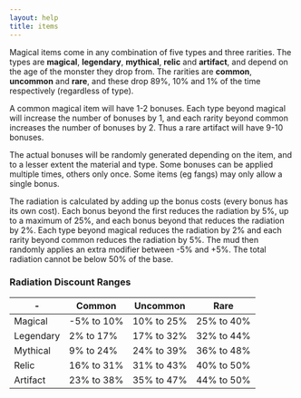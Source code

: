 ```yaml
---
layout: help
title: items
---
```


Magical items come in any combination of five types and three rarities.  The 
types are **magical**, **legendary**, **mythical**, **relic** and **artifact**, and depend on the 
age of the monster they drop from.  The rarities are **common**, **uncommon** and **rare**,
and these drop 89%, 10% and 1% of the time respectively (regardless of type).

A common magical item will have 1-2 bonuses.  Each type beyond magical will 
increase the number of bonuses by 1, and each rarity beyond common increases 
the number of bonuses by 2.  Thus a rare artifact will have 9-10 bonuses.

The actual bonuses will be randomly generated depending on the item, and to a 
lesser extent the material and type.  Some bonuses can be applied multiple 
times, others only once.  Some items (eg fangs) may only allow a single bonus.

The radiation is calculated by adding up the bonus costs (every bonus has its 
own cost).  Each bonus beyond the first reduces the radiation by 5%, up to a 
maximum of 25%, and each bonus beyond that reduces the radiation by 2%.  Each 
type beyond magical reduces the radiation by 2% and each rarity beyond common 
reduces the radiation by 5%.  The mud then randomly applies an extra modifier 
between -5% and +5%.  The total radiation cannot be below 50% of the base.

### Radiation Discount Ranges

\- | Common | Uncommon | Rare
--- | --- | --- | ---
Magical | -5% to 10% | 10% to 25% | 25% to 40%
Legendary | 2% to 17% | 17% to 32% | 32% to 44%
Mythical | 9% to 24% | 24% to 39% | 36% to 48%
Relic | 16% to 31% | 31% to 43% | 40% to 50%
Artifact | 23% to 38% | 35% to 47% | 44% to 50%

